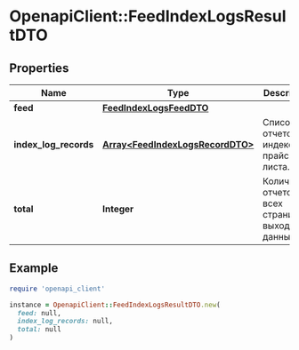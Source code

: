 # OpenapiClient::FeedIndexLogsResultDTO

## Properties

| Name | Type | Description | Notes |
| ---- | ---- | ----------- | ----- |
| **feed** | [**FeedIndexLogsFeedDTO**](FeedIndexLogsFeedDTO.md) |  | [optional] |
| **index_log_records** | [**Array&lt;FeedIndexLogsRecordDTO&gt;**](FeedIndexLogsRecordDTO.md) | Список отчетов по индексации прайс-листа. |  |
| **total** | **Integer** | Количество отчетов на всех страницах выходных данных. | [optional] |

## Example

```ruby
require 'openapi_client'

instance = OpenapiClient::FeedIndexLogsResultDTO.new(
  feed: null,
  index_log_records: null,
  total: null
)
```

